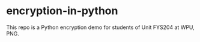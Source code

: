 # encryption-in-python
This repo is a Python encryption demo for students of Unit FYS204 at WPU, PNG.
